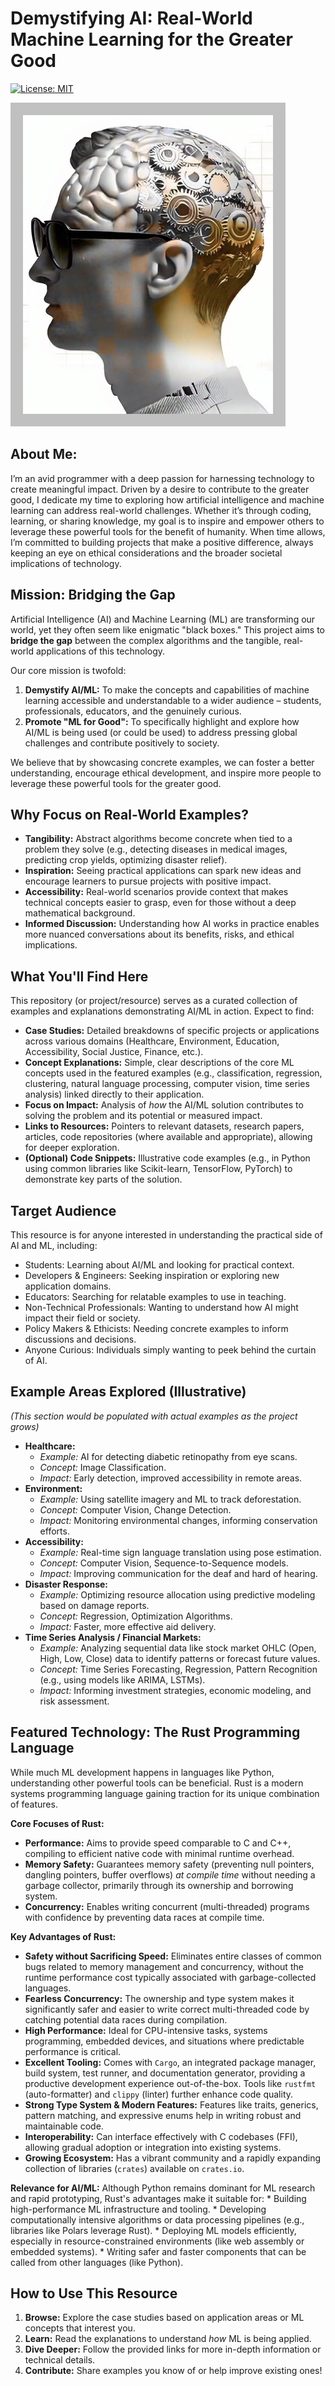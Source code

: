 # Demystifying AI: Real-World Machine Learning for the Greater Good

[![License: MIT](https://img.shields.io/badge/License-MIT-yellow.svg)](https://opensource.org/licenses/MIT)  

![About Me](IMG_2160.png)

## About Me:
I’m an avid programmer with a deep passion for harnessing technology to create meaningful impact. Driven by a desire to contribute to the greater good, I dedicate my time to exploring how artificial intelligence and machine learning can address real-world challenges. Whether it’s through coding, learning, or sharing knowledge, my goal is to inspire and empower others to leverage these powerful tools for the benefit of humanity. When time allows, I’m committed to building projects that make a positive difference, always keeping an eye on ethical considerations and the broader societal implications of technology.

## Mission: Bridging the Gap

Artificial Intelligence (AI) and Machine Learning (ML) are transforming our world, yet they often seem like enigmatic "black boxes." This project aims to **bridge the gap** between the complex algorithms and the tangible, real-world applications of this technology.

Our core mission is twofold:

1.  **Demystify AI/ML:** To make the concepts and capabilities of machine learning accessible and understandable to a wider audience – students, professionals, educators, and the genuinely curious.
2.  **Promote "ML for Good":** To specifically highlight and explore how AI/ML is being used (or could be used) to address pressing global challenges and contribute positively to society.

We believe that by showcasing concrete examples, we can foster a better understanding, encourage ethical development, and inspire more people to leverage these powerful tools for the greater good.

## Why Focus on Real-World Examples?

* **Tangibility:** Abstract algorithms become concrete when tied to a problem they solve (e.g., detecting diseases in medical images, predicting crop yields, optimizing disaster relief).
* **Inspiration:** Seeing practical applications can spark new ideas and encourage learners to pursue projects with positive impact.
* **Accessibility:** Real-world scenarios provide context that makes technical concepts easier to grasp, even for those without a deep mathematical background.
* **Informed Discussion:** Understanding how AI works in practice enables more nuanced conversations about its benefits, risks, and ethical implications.

## What You'll Find Here

This repository (or project/resource) serves as a curated collection of examples and explanations demonstrating AI/ML in action. Expect to find:

* **Case Studies:** Detailed breakdowns of specific projects or applications across various domains (Healthcare, Environment, Education, Accessibility, Social Justice, Finance, etc.).
* **Concept Explanations:** Simple, clear descriptions of the core ML concepts used in the featured examples (e.g., classification, regression, clustering, natural language processing, computer vision, time series analysis) linked directly to their application.
* **Focus on Impact:** Analysis of *how* the AI/ML solution contributes to solving the problem and its potential or measured impact.
* **Links to Resources:** Pointers to relevant datasets, research papers, articles, code repositories (where available and appropriate), allowing for deeper exploration.
* **(Optional) Code Snippets:** Illustrative code examples (e.g., in Python using common libraries like Scikit-learn, TensorFlow, PyTorch) to demonstrate key parts of the solution.

## Target Audience

This resource is for anyone interested in understanding the practical side of AI and ML, including:

* Students: Learning about AI/ML and looking for practical context.
* Developers & Engineers: Seeking inspiration or exploring new application domains.
* Educators: Searching for relatable examples to use in teaching.
* Non-Technical Professionals: Wanting to understand how AI might impact their field or society.
* Policy Makers & Ethicists: Needing concrete examples to inform discussions and decisions.
* Anyone Curious: Individuals simply wanting to peek behind the curtain of AI.

## Example Areas Explored (Illustrative)

*(This section would be populated with actual examples as the project grows)*

* **Healthcare:**
    * *Example:* AI for detecting diabetic retinopathy from eye scans.
    * *Concept:* Image Classification.
    * *Impact:* Early detection, improved accessibility in remote areas.
* **Environment:**
    * *Example:* Using satellite imagery and ML to track deforestation.
    * *Concept:* Computer Vision, Change Detection.
    * *Impact:* Monitoring environmental changes, informing conservation efforts.
* **Accessibility:**
    * *Example:* Real-time sign language translation using pose estimation.
    * *Concept:* Computer Vision, Sequence-to-Sequence models.
    * *Impact:* Improving communication for the deaf and hard of hearing.
* **Disaster Response:**
    * *Example:* Optimizing resource allocation using predictive modeling based on damage reports.
    * *Concept:* Regression, Optimization Algorithms.
    * *Impact:* Faster, more effective aid delivery.
* **Time Series Analysis / Financial Markets:**
    * *Example:* Analyzing sequential data like stock market OHLC (Open, High, Low, Close) data to identify patterns or forecast future values.
    * *Concept:* Time Series Forecasting, Regression, Pattern Recognition (e.g., using models like ARIMA, LSTMs).
    * *Impact:* Informing investment strategies, economic modeling, and risk assessment.

## Featured Technology: The Rust Programming Language

While much ML development happens in languages like Python, understanding other powerful tools can be beneficial. Rust is a modern systems programming language gaining traction for its unique combination of features.

**Core Focuses of Rust:**

* **Performance:** Aims to provide speed comparable to C and C++, compiling to efficient native code with minimal runtime overhead.
* **Memory Safety:** Guarantees memory safety (preventing null pointers, dangling pointers, buffer overflows) *at compile time* without needing a garbage collector, primarily through its ownership and borrowing system.
* **Concurrency:** Enables writing concurrent (multi-threaded) programs with confidence by preventing data races at compile time.

**Key Advantages of Rust:**

* **Safety without Sacrificing Speed:** Eliminates entire classes of common bugs related to memory management and concurrency, without the runtime performance cost typically associated with garbage-collected languages.
* **Fearless Concurrency:** The ownership and type system makes it significantly safer and easier to write correct multi-threaded code by catching potential data races during compilation.
* **High Performance:** Ideal for CPU-intensive tasks, systems programming, embedded devices, and situations where predictable performance is critical.
* **Excellent Tooling:** Comes with `Cargo`, an integrated package manager, build system, test runner, and documentation generator, providing a productive development experience out-of-the-box. Tools like `rustfmt` (auto-formatter) and `clippy` (linter) further enhance code quality.
* **Strong Type System & Modern Features:** Features like traits, generics, pattern matching, and expressive enums help in writing robust and maintainable code.
* **Interoperability:** Can interface effectively with C codebases (FFI), allowing gradual adoption or integration into existing systems.
* **Growing Ecosystem:** Has a vibrant community and a rapidly expanding collection of libraries (`crates`) available on `crates.io`.

**Relevance for AI/ML:** Although Python remains dominant for ML research and rapid prototyping, Rust's advantages make it suitable for:
    * Building high-performance ML infrastructure and tooling.
    * Developing computationally intensive algorithms or data processing pipelines (e.g., libraries like Polars leverage Rust).
    * Deploying ML models efficiently, especially in resource-constrained environments (like web assembly or embedded systems).
    * Writing safer and faster components that can be called from other languages (like Python).

## How to Use This Resource

1.  **Browse:** Explore the case studies based on application areas or ML concepts that interest you.
2.  **Learn:** Read the explanations to understand *how* ML is being applied.
3.  **Dive Deeper:** Follow the provided links for more in-depth information or technical details.
4.  **Contribute:** Share examples you know of or help improve existing ones!

##
